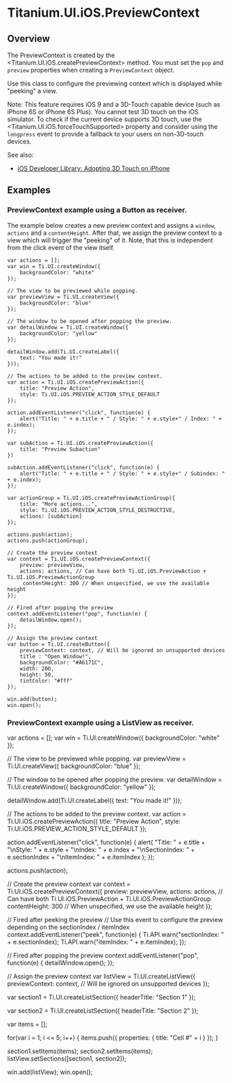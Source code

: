 # Titanium.UI.iOS.PreviewContext

<ProxySummary/>

## Overview

The PreviewContext is created by the <Titanium.UI.iOS.createPreviewContext> method. You must set
the `pop` and `preview` properties when creating a `PreviewContext` object.

Use this class to configure the previewing context which is displayed while "peeking" a view.

Note: This feature requires iOS 9 and a 3D-Touch capable device (such as iPhone 6S or iPhone 6S Plus).
You cannot test 3D touch on the iOS simulator.
To check if the current device supports 3D touch, use the <Titanium.UI.iOS.forceTouchSupported>
property and consider using the `longpress` event to provide a fallback to your users on
non-3D-touch devices.

See also:

* [iOS Developer Library: Adopting 3D Touch on iPhone](https://developer.apple.com/library/content/documentation/UserExperience/Conceptual/Adopting3DTouchOniPhone/3DTouchAPIs.html)

## Examples

### PreviewContext example using a Button as receiver.

The example below creates a new preview context and assigns a `window`, `actions` and a `contentHeight`.
After that, we assign the preview context to a view which will trigger the "peeking" of it. Note, that this
is independent from the click event of the view itself.

    var actions = [];
    var win = Ti.UI.createWindow({
        backgroundColor: "white"
    });

    // The view to be previewed while popping.
    var previewView = Ti.UI.createView({
        backgroundColor: "blue"
    });

    // The window to be opened after popping the preview.
    var detailWindow = Ti.UI.createWindow({
        backgroundColor: "yellow"
    });

    detailWindow.add(Ti.UI.createLabel({
        text: "You made it!"
    }));

    // The actions to be added to the preview context.
    var action = Ti.UI.iOS.createPreviewAction({
        title: "Preview Action",
        style: Ti.UI.iOS.PREVIEW_ACTION_STYLE_DEFAULT
    });

    action.addEventListener("click", function(e) {
        alert("Title: " + e.title + " / Style: " + e.style+" / Index: " + e.index);
    });

    var subAction = Ti.UI.iOS.createPreviewAction({
        title: "Preview Subaction"
    })

    subAction.addEventListener("click", function(e) {
        alert("Title: " + e.title + " / Style: " + e.style+" / Subindex: " + e.index);
    });

    var actionGroup = Ti.UI.iOS.createPreviewActionGroup({
        title: "More actions...",
        style: Ti.UI.iOS.PREVIEW_ACTION_STYLE_DESTRUCTIVE,
        actions: [subAction]
    });

    actions.push(action);
    actions.push(actionGroup);

    // Create the preview context
    var context = Ti.UI.iOS.createPreviewContext({
        preview: previewView,
        actions: actions, // Can have both Ti.UI.iOS.PreviewAction + Ti.UI.iOS.PreviewActionGroup
    	 contentHeight: 300 // When unspecified, we use the available height
    });

    // Fired after popping the preview
    context.addEventListener("pop", function(e) {
        detailWindow.open();
    });

    // Assign the preview context
    var button = Ti.UI.createButton({
        previewContext: context, // Will be ignored on unsupported devices
        title : "Open Window!",
        backgroundColor: "#A6171C",
        width: 200,
        height: 50,
        tintColor: "#fff"
    });

    win.add(button);
    win.open();

### PreviewContext example using a ListView as receiver.

var actions = [];
var win = Ti.UI.createWindow({
    backgroundColor: "white"
});

// The view to be previewed while popping.
var previewView = Ti.UI.createView({
    backgroundColor: "blue"
});

// The window to be opened after popping the preview.
var detailWindow = Ti.UI.createWindow({
    backgroundColor: "yellow"
});

detailWindow.add(Ti.UI.createLabel({
    text: "You made it!"
}));

// The actions to be added to the preview context.
var action = Ti.UI.iOS.createPreviewAction({
    title: "Preview Action",
    style: Ti.UI.iOS.PREVIEW_ACTION_STYLE_DEFAULT
});

action.addEventListener("click", function(e) {
    alert(
        "Title: " + e.title +
        "\nStyle: " + e.style +
        "\nIndex: " + e.index +
        "\nSectionIndex: " + e.sectionIndex +
        "\nItemIndex: " + e.itemIndex
    );
});

actions.push(action);

// Create the preview context
var context = Ti.UI.iOS.createPreviewContext({
    preview: previewView,
    actions: actions, // Can have both Ti.UI.iOS.PreviewAction + Ti.UI.iOS.PreviewActionGroup
    contentHeight: 300 // When unspecified, we use the available height
});

// Fired after peeking the preview
// Use this event to configure the preview depending on the sectionIndex / itemIndex
context.addEventListener("peek", function(e) {
    Ti.API.warn("sectionIndex: " + e.sectionIndex);
    Ti.API.warn("itemIndex: " + e.itemIndex);
});

// Fired after popping the preview
context.addEventListener("pop", function(e) {
    detailWindow.open();
});

// Assign the preview context
var listView = Ti.UI.createListView({
    previewContext: context, // Will be ignored on unsupported devices
});

var section1 = Ti.UI.createListSection({
    headerTitle: "Section 1"
});

var section2 = Ti.UI.createListSection({
    headerTitle: "Section 2"
});

var items = [];

for(var i = 1; i <= 5; i++) {
    items.push({
        properties: {
            title: "Cell #" + i
        }
    });
}

section1.setItems(items);
section2.setItems(items);
listView.setSections([section1, section2]);

win.add(listView);
win.open();

<ApiDocs/>
